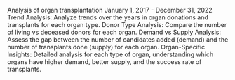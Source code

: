 Analysis of organ transplantation January 1, 2017 - December 31, 2022 
Trend Analysis: Analyze trends over the years in organ donations and transplants for each organ type.
Donor Type Analysis: Compare the number of living vs deceased donors for each organ.
Demand vs Supply Analysis: Assess the gap between the number of candidates added (demand) and the number of transplants done (supply) for each organ.
Organ-Specific Insights: Detailed analysis for each type of organ, understanding which organs have higher demand, better supply, and the success rate of transplants.
